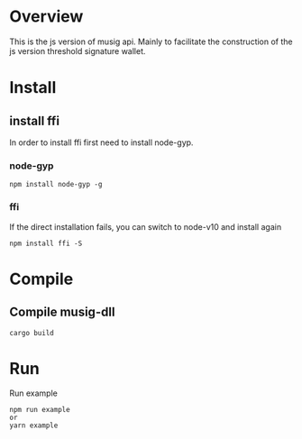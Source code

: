 # Overview

This is the js version of musig api. Mainly to facilitate the construction of the js version threshold signature wallet.



# Install

## install ffi

In order to install ffi first need to install node-gyp.

### node-gyp

~~~
npm install node-gyp -g
~~~

### ffi

 If the direct installation fails, you can switch to node-v10 and install again

~~~
npm install ffi -S
~~~



# Compile

## Compile musig-dll

~~~
cargo build
~~~



# Run

Run example

~~~
npm run example
or
yarn example
~~~

